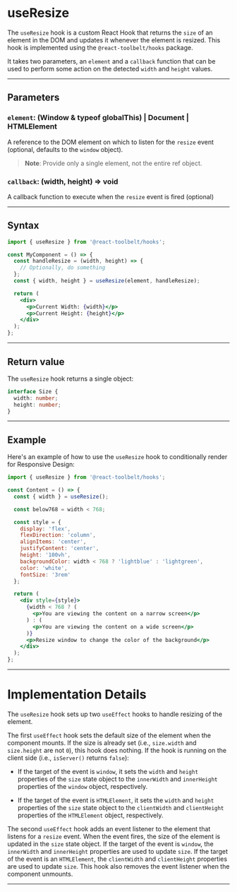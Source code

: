 # useResize

The `useResize` hook is a custom React Hook that returns the `size` of an
element in the DOM and updates it whenever the element is resized. This hook is
implemented using the `@react-toolbelt/hooks` package.

It takes two parameters, an `element` and a `callback` function that can be used
to perform some action on the detected `width` and `height` values.

---

## Parameters

### `element`: (Window & typeof globalThis) | Document | HTMLElement

A reference to the DOM element on which to listen for the `resize` event
(optional, defaults to the `window` object).

> **Note**: Provide only a single element, not the entire ref object.

### `callback`: (width, height) => void

A callback function to execute when the `resize` event is fired (optional)

---

## Syntax

```jsx
import { useResize } from '@react-toolbelt/hooks';

const MyComponent = () => {
  const handleResize = (width, height) => {
    // Optionally, do something
  };
  const { width, height } = useResize(element, handleResize);

  return (
    <div>
      <p>Current Width: {width}</p>
      <p>Current Height: {height}</p>
    </div>
  );
};
```

---

## Return value

The `useResize` hook returns a single object:

```typescript
interface Size {
  width: number;
  height: number;
}
```

---

## Example

Here's an example of how to use the `useResize` hook to conditionally render for
Responsive Design:

```jsx
import { useResize } from '@react-toolbelt/hooks';

const Content = () => {
  const { width } = useResize();

  const below768 = width < 768;

  const style = {
    display: 'flex',
    flexDirection: 'column',
    alignItems: 'center',
    justifyContent: 'center',
    height: '100vh',
    backgroundColor: width < 768 ? 'lightblue' : 'lightgreen',
    color: 'white',
    fontSize: '3rem'
  };

  return (
    <div style={style}>
      {width < 768 ? (
        <p>You are viewing the content on a narrow screen</p>
      ) : (
        <p>You are viewing the content on a wide screen</p>
      )}
      <p>Resize window to change the color of the background</p>
    </div>
  );
};
```

---

# Implementation Details

The `useResize` hook sets up two `useEffect` hooks to handle resizing of the
element.

The first `useEffect` hook sets the default size of the element when the
component mounts. If the size is already set (i.e., `size.width` and
`size.height` are not `0`), this hook does nothing. If the hook is running on
the client side (i.e., `isServer()` returns `false`):

- If the target of the event is `window`, it sets the `width` and `height`
  properties of the `size` state object to the `innerWidth` and `innerHeight`
  properties of the `window` object, respectively.

- If the target of the event is `HTMLElement`, it sets the `width` and `height`
  properties of the `size` state object to the `clientWidth` and `clientHeight`
  properties of the `HTMLElement` object, respectively.

The second `useEffect` hook adds an event listener to the element that listens
for a `resize` event. When the event fires, the size of the element is updated
in the `size` state object. If the target of the event is `window`, the
`innerWidth` and `innerHeight` properties are used to update `size`. If the
target of the event is an `HTMLElement`, the `clientWidth` and `clientHeight`
properties are used to update `size`. This hook also removes the event listener
when the component unmounts.

---

